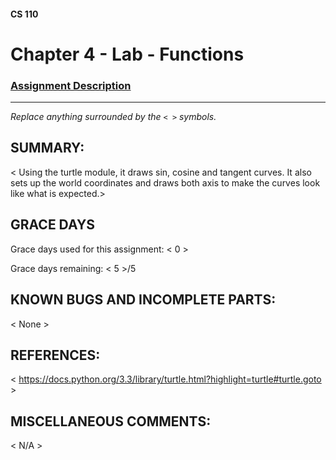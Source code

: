 #### CS 110
# Chapter 4 - Lab - Functions

### [Assignment Description](https://docs.google.com/document/d/1V20D_upUX4MO8YmskKlRB25Yu2pCEv3-h8z4EAfrSno/edit?usp=sharing)

***

_Replace anything surrounded by the `< >` symbols._

## SUMMARY:
 < Using the turtle module, it draws sin, cosine and tangent curves. It also sets up the world coordinates and draws both axis to make the curves look like what is expected.>

## GRACE DAYS
Grace days used for this assignment: < 0 >

Grace days remaining: < 5 >/5

## KNOWN BUGS AND INCOMPLETE PARTS:
 < None >

## REFERENCES:
 < https://docs.python.org/3.3/library/turtle.html?highlight=turtle#turtle.goto >

## MISCELLANEOUS COMMENTS:
 < N/A >
